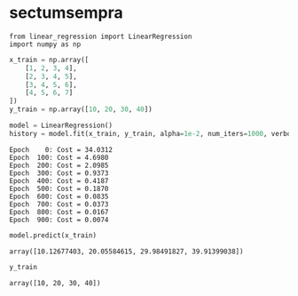 # sectumsempra

```
from linear_regression import LinearRegression
import numpy as np 
```


```python
x_train = np.array([
    [1, 2, 3, 4],
    [2, 3, 4, 5],
    [3, 4, 5, 6],
    [4, 5, 6, 7]
])
y_train = np.array([10, 20, 30, 40])
```


```python
model = LinearRegression()
history = model.fit(x_train, y_train, alpha=1e-2, num_iters=1000, verbose=True)
```

    Epoch    0: Cost = 34.0312
    Epoch  100: Cost = 4.6980
    Epoch  200: Cost = 2.0985
    Epoch  300: Cost = 0.9373
    Epoch  400: Cost = 0.4187
    Epoch  500: Cost = 0.1870
    Epoch  600: Cost = 0.0835
    Epoch  700: Cost = 0.0373
    Epoch  800: Cost = 0.0167
    Epoch  900: Cost = 0.0074



```python
model.predict(x_train)
```




    array([10.12677403, 20.05584615, 29.98491827, 39.91399038])




```python
y_train
```




    array([10, 20, 30, 40])


